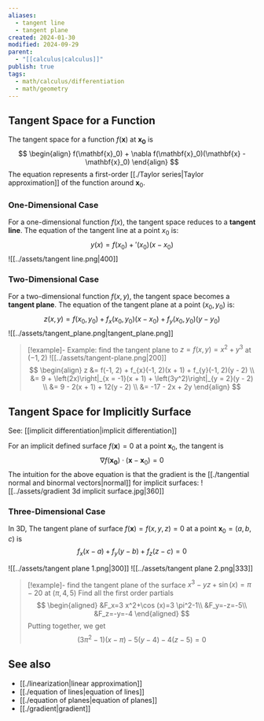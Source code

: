 ```yaml
---
aliases:
  - tangent line
  - tangent plane
created: 2024-01-30
modified: 2024-09-29
parent:
  - "[[calculus|calculus]]"
publish: true
tags:
  - math/calculus/differentiation
  - math/geometry
---
```

## Tangent Space for a Function
The tangent space for a function $f(\mathbf{x})$ at $\mathbf{x_0}$ is
$$
\begin{align}
f(\mathbf{x}_0) + \nabla f(\mathbf{x}_0)(\mathbf{x} - \mathbf{x}_0)
\end{align}
$$
The equation represents a first-order [[./Taylor series|Taylor approximation]] of the function around $\mathbf{x}_0$.

### One-Dimensional Case
For a one-dimensional function $f(x)$, the tangent space reduces to a **tangent line**. The equation of the tangent line at a point $x_0$ is:
$$y(x) = f(x_{0})+'(x_{0})(x-x_{0})$$
![[../assets/tangent line.png|400]]
### Two-Dimensional Case
For a two-dimensional function $f(x, y)$, the tangent space becomes a **tangent plane**. The equation of the tangent plane at a point $(x_0, y_0)$ is:
$$z(x, y) = f(x_{0}, y_{0})+f_x(x_{0}, y_{0})(x-x_{0})+f_y(x_{0}, y_{0})(y-y_{0})$$
![[../assets/tangent_plane.png|tangent_plane.png]]
> [!example]- Example: find the tangent plane to $z = f(x, y) = x^2 + y^3$ at $(-1, 2)$
> ![[../assets/tangent-plane.png|200]]
> $$
> \begin{align}
> z &= f(-1, 2) + f_{x}(-1, 2)(x + 1) + f_{y}(-1, 2)(y - 2) \\
> &= 9 + \left(2x)\right|_{x = -1}(x + 1) + \left(3y^2)\right|_{y = 2}(y - 2) \\
> &= 9 - 2(x + 1) + 12(y - 2) \\
> &= -17 - 2x + 2y
> \end{align}
> $$

## Tangent Space for Implicitly Surface
See: [[implicit differentiation|implicit differentiation]]

For an implicit defined surface  $f(\mathbf{x}) = 0$ at a point $\mathbf{x}_0$, the tangent is
$$
{\nabla f}(\mathbf{x_0}) \cdot (\mathbf{x} - \mathbf{x}_0) = 0
$$
The intuition for the above equation is that the gradient is the [[./tangential normal and binormal vectors|normal]] for implicit surfaces:
![[../assets/gradient 3d implicit surface.jpg|360]]

### Three-Dimensional Case
In 3D, The tangent plane of surface $f(\mathbf{x}) = f(x, y, z) = 0$ at a point $\mathbf{x}_0 = (a, b, c)$ is
$$
f_x (x - a) + f_y (y - b) + f_z (z - c) = 0
$$

![[../assets/tangent plane 1.png|300]]   ![[../assets/tangent plane 2.png|333]]

> [!example]- find the tangent plane of the surface $x^3 - yz + \sin(x) = \pi - 20$ at $(\pi, 4, 5)$
> Find all the first order partials
> $$
> \begin{aligned}
> &F_x=3 x^2+\cos (x)=3 \pi^2-1\\
> &F_y=-z=-5\\
> &F_z=-y=-4
> \end{aligned}
> $$
> Putting together, we get
> $$(3 \pi^2-1)(x- \pi) - 5(y - 4) -4(z - 5) = 0$$

## See also
- [[./linearization|linear approximation]]
- [[./equation of lines|equation of lines]]
- [[./equation of planes|equation of planes]]
- [[./gradient|gradient]]